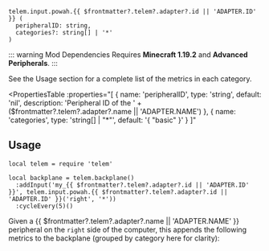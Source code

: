 ```lua-vue
telem.input.powah.{{ $frontmatter?.telem?.adapter?.id || 'ADAPTER.ID' }} (
  peripheralID: string,
  categories?: string[] | '*'
)
```

::: warning Mod Dependencies
Requires **Minecraft 1.19.2** and **Advanced Peripherals**.
:::

See the Usage section for a complete list of the metrics in each category.

<PropertiesTable
  :properties="[
    {
      name: 'peripheralID',
      type: 'string',
      default: 'nil',
      description: 'Peripheral ID of the ' + ($frontmatter?.telem?.adapter?.name || 'ADAPTER.NAME')
    },
    {
      name: 'categories',
      type: 'string[] | &quot;*&quot;',
      default: '{ &quot;basic&quot; }'
    }
  ]"
>
<template v-slot:categories>

List of metric categories to query. The value `"*"` can be used to include all categories, which are listed below.

```lua-vue
{{ $frontmatter?.telem?.adapter?.categories || 'ADAPTER.CATEGORIES' }}
```
</template>
</PropertiesTable>

## Usage

```lua-vue{4}
local telem = require 'telem'

local backplane = telem.backplane()
  :addInput('my_{{ $frontmatter?.telem?.adapter?.id || 'ADAPTER.ID' }}', telem.input.powah.{{ $frontmatter?.telem?.adapter?.id || 'ADAPTER.ID' }}('right', '*'))
  :cycleEvery(5)()
```

Given a {{ $frontmatter?.telem?.adapter?.name || 'ADAPTER.NAME' }} peripheral on the `right` side of the computer, this appends the following metrics to the backplane (grouped by category here for clarity):